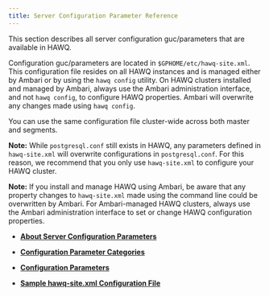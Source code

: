 ```yaml
---
title: Server Configuration Parameter Reference
---
```


<!--
Licensed to the Apache Software Foundation (ASF) under one
or more contributor license agreements.  See the NOTICE file
distributed with this work for additional information
regarding copyright ownership.  The ASF licenses this file
to you under the Apache License, Version 2.0 (the
"License"); you may not use this file except in compliance
with the License.  You may obtain a copy of the License at

  http://www.apache.org/licenses/LICENSE-2.0

Unless required by applicable law or agreed to in writing,
software distributed under the License is distributed on an
"AS IS" BASIS, WITHOUT WARRANTIES OR CONDITIONS OF ANY
KIND, either express or implied.  See the License for the
specific language governing permissions and limitations
under the License.
-->

This section describes all server configuration guc/parameters that are available in HAWQ.

Configuration guc/parameters are located in `$GPHOME/etc/hawq-site.xml`. This configuration file resides on all HAWQ instances and is managed either by Ambari or by using the `hawq config` utility. On HAWQ clusters installed and managed by Ambari, always use the Ambari administration interface, and not `hawq config`, to configure HAWQ properties. Ambari will overwrite any changes made using `hawq config`. 

You can use the same configuration file cluster-wide across both master and segments.

**Note:** While `postgresql.conf` still exists in HAWQ, any parameters defined in `hawq-site.xml` will overwrite configurations in `postgresql.conf`. For this reason, we recommend that you only use `hawq-site.xml` to configure your HAWQ cluster.

**Note:** If you install and manage HAWQ using Ambari, be aware that any property changes to `hawq-site.xml` made using the command line could be overwritten by Ambari. For Ambari-managed HAWQ clusters, always use the Ambari administration interface to set or change HAWQ configuration properties.

-   **[About Server Configuration Parameters](../reference/guc/guc_config/index.html)**

-   **[Configuration Parameter Categories](../reference/guc/guc_category-list/index.html)**

-   **[Configuration Parameters](../reference/guc/parameter_definitions/index.html)**

-   **[Sample hawq-site.xml Configuration File](../reference/HAWQSampleSiteConfig/index.html)**


